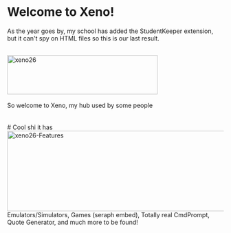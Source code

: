 # Welcome to Xeno!

As the year goes by, my school has added the StudentKeeper extension, but it can't spy on HTML files so this is our last result.

<br>
<img width="350" height="91" alt="xeno26" src="https://github.com/user-attachments/assets/a12d627f-2158-4eee-9955-25771f5645ad" />
<br><br>
So welcome to Xeno, my hub used by some people
<br><br><br>
# Cool shi it has
<br>
<img width="824" height="187" alt="xeno26-Features" src="https://github.com/user-attachments/assets/39e87d41-b9f2-47d1-8a99-3aac324ab050" />
Emulators/Simulators, Games (seraph embed), Totally real CmdPrompt, Quote Generator, and much more to be found!
